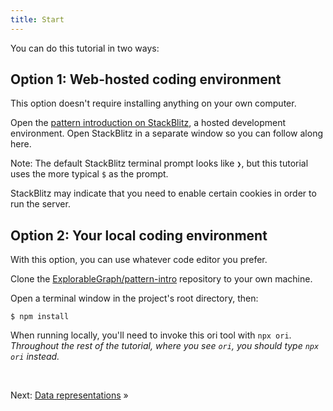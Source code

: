 ```yaml
---
title: Start
---
```


You can do this tutorial in two ways:

## Option 1: Web-hosted coding environment

This option doesn't require installing anything on your own computer.

<span class="tutorialStep"></span> Open the [pattern introduction on StackBlitz](https://stackblitz.com/github/ExplorableGraph/pattern-intro), a hosted development environment. Open StackBlitz in a separate window so you can follow along here.

Note: The default StackBlitz terminal prompt looks like `❯`, but this tutorial uses the more typical `$` as the prompt.

StackBlitz may indicate that you need to enable certain cookies in order to run the server.

## Option 2: Your local coding environment

With this option, you can use whatever code editor you prefer.

<span class="tutorialStep"></span> Clone the [ExplorableGraph/pattern-intro](https://github.com/ExplorableGraph/pattern-intro) repository to your own machine.

<span class="tutorialStep"></span> Open a terminal window in the project's root directory, then:

```console
$ npm install
```

When running locally, you'll need to invoke this ori tool with `npx ori`. _Throughout the rest of the tutorial, where you see `ori`, you should type `npx ori` instead._

&nbsp;

Next: [Data representations](representations.html) »
